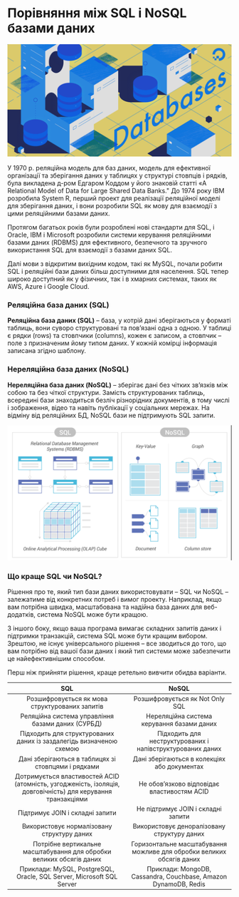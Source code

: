 # Порівняння між SQL і NoSQL базами даних

![](./media/picture_start.png)

У 1970 р. реляційна модель для баз даних, модель для ефективної організації та зберігання даних у таблицях у структурі стовпців і рядків, була викладена д-ром Едгаром Коддом у його знаковій статті «A Relational Model of Data for Large Shared Data Banks." До 1974 року IBM розробила System R, перший проект для реалізації реляційної моделі для зберігання даних, і вони розробили SQL як мову для взаємодії з цими реляційними базами даних.

Протягом багатьох років були розроблені нові стандарти для SQL, і Oracle, IBM і Microsoft розробили системи керування реляційними базами даних (RDBMS) для ефективного, безпечного та зручного використання SQL для взаємодії з базами даних SQL.

Далі мови з відкритим вихідним кодом, такі як MySQL, почали робити SQL і реляційні бази даних більш доступними для населення. SQL тепер широко доступний як у фізичних, так і в хмарних системах, таких як AWS, Azure і Google Cloud.

### Реляційна база даних (SQL)

**Реляційна база даних (SQL)** – база, у котрій дані зберігаються у форматі таблиць, вони суворо структуровані та пов’язані одна з одною. У таблиці є рядки (rows) та стовпчики (columns), кожен є записом, а стовпчик – поле з призначеним йому типом даних. У кожній комірці інформація записана згідно шаблону.

### Нереляційна база даних (NoSQL)

**Нереляційна база даних (NoSQL)** – зберігає дані без чітких зв’язків між собою та без чіткої структури. Замість структурованих таблиць, всередині бази знаходиться безліч різнорідних документів, в тому числі і зображення, відео та навіть публікації у соціальних мережах. На відміну від реляційних БД, NoSQL бази не підтримують SQL запити.

![](./media/picture1.png)

### Що краще SQL чи NoSQL?

Рішення про те, який тип бази даних використовувати – SQL чи NoSQL – залежатиме від конкретних потреб і вимог проекту. Наприклад, якщо вам потрібна швидка, масштабована та надійна база даних для веб-додатків, система NoSQL може бути кращою.

З іншого боку, якщо ваша програма вимагає складних запитів даних і підтримки транзакцій, система SQL може бути кращим вибором. Зрештою, не існує універсального рішення – все зводиться до того, що вам потрібно від вашої бази даних і який тип системи може забезпечити це найефективнішим способом.

Перш ніж прийняти рішення, краще ретельно вивчити обидва варіанти.

|                                                   **SQL**                                                    |                               **NoSQL**                               |
| :----------------------------------------------------------------------------------------------------------: | :-------------------------------------------------------------------: |
|                                Розшифровується як мова структурованих запитів                                |                    Розшифровується як Not Only SQL                    |
|                              Реляційна система управління базами даних (СУРБД)                               |              Нереляційна система керування базами даних               |
|                     Підходить для структурованих даних із заздалегідь визначеною схемою                      |      Підходить для неструктурованих і напівструктурованих даних       |
|                             Дані зберігаються в таблицях зі стовпцями і рядками                              |             Дані зберігаються в колекціях або документах              |
| Дотримується властивостей ACID (атомність, узгодженість, ізоляція, довговічність) для керування транзакціями |              Не обов’язково відповідає властивостям ACID              |
|                                       Підтримує JOIN і складні запити                                        |                  Не підтримує JOIN і складні запити                   |
|                                  Використовує нормалізовану структуру даних                                  |              Використовує деноралізовану структуру даних              |
|                     Потрібне вертикальне масштабування для обробки великих обсягів даних                     | Горизонтальне масштабування можливе для обробки великих обсягів даних |
|                    Приклади: MySQL, PostgreSQL, Oracle, SQL Server, Microsoft SQL Server                     |    Приклади: MongoDB, Cassandra, Couchbase, Amazon DynamoDB, Redis    |
